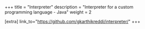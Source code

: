 +++
title = "Interpreter"
description = "Interpreter for a custom programming language - Java"
weight = 2

[extra]
link_to="https://github.com/gkarthikreddi/interpreter/"
+++

